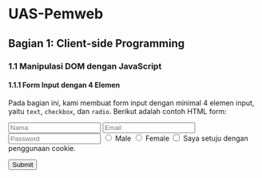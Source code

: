 # UAS-Pemweb

## Bagian 1: Client-side Programming

### 1.1 Manipulasi DOM dengan JavaScript

#### 1.1.1 Form Input dengan 4 Elemen
Pada bagian ini, kami membuat form input dengan minimal 4 elemen input, yaitu `text`, `checkbox`, dan `radio`. Berikut adalah contoh HTML form:

<form id="myForm">
  <input type="text" id="name" name="name" placeholder="Nama" required>
  <input type="email" id="email" name="email" placeholder="Email" required>
  <input type="password" id="password" name="password" placeholder="Password" required>
  
  <label>
    <input type="radio" name="gender" value="Male" required> Male
  </label>
  <label>
    <input type="radio" name="gender" value="Female" required> Female
  </label>
  
  <label>
    <input type="checkbox" name="cookie_consent" id="agree" required> Saya setuju dengan penggunaan cookie.
  </label>
  
  <button type="submit">Submit</button>
</form>
